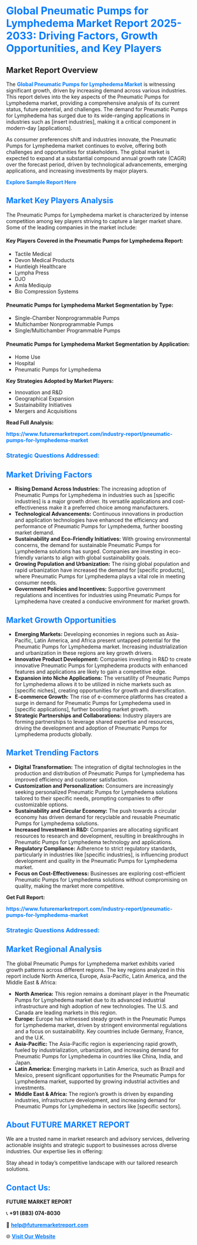 <h1 style="color: #007BFF;">Global Pneumatic Pumps for Lymphedema Market Report 2025-2033: Driving Factors, Growth Opportunities, and Key Players</h1>

<section id="overview">
<h2>Market Report Overview</h2>
<p>The <a href="https://www.futuremarketreport.com/industry-report/pneumatic-pumps-for-lymphedema-market" style="color: #007BFF; text-decoration: none;"><strong>Global Pneumatic Pumps for Lymphedema Market</strong></a> is witnessing significant growth, driven by increasing demand across various industries. This report delves into the key aspects of the Pneumatic Pumps for Lymphedema market, providing a comprehensive analysis of its current status, future potential, and challenges. The demand for Pneumatic Pumps for Lymphedema has surged due to its wide-ranging applications in industries such as [insert industries], making it a critical component in modern-day [applications].</p>
<p>As consumer preferences shift and industries innovate, the Pneumatic Pumps for Lymphedema market continues to evolve, offering both challenges and opportunities for stakeholders. The global market is expected to expand at a substantial compound annual growth rate (CAGR) over the forecast period, driven by technological advancements, emerging applications, and increasing investments by major players.</p>
</section>

<section id="overview">
<p><a href="https://www.futuremarketreport.com/request-sample/reportId=127217" style="color: #007BFF; text-decoration: none;"><strong>Explore Sample Report Here</strong></a></p>
</section>

<section id="key-players">
<h2 style="color: #007BFF;">Market Key Players Analysis</h2>
<p>The Pneumatic Pumps for Lymphedema market is characterized by intense competition among key players striving to capture a larger market share. Some of the leading companies in the market include:</p>
<h4>Key Players Covered in the Pneumatic Pumps for Lymphedema Report:</h4>
<ul><li>Tactile Medical</li><li>Devon Medical Products</li><li>Huntleigh Healthcare</li><li>Lympha Press</li><li>DJO</li><li>Amla Mediquip</li><li>Bio Compression Systems</li></ul>
<h4>Pneumatic Pumps for Lymphedema Market Segmentation by Type:</h4>
<ul><li>Single-Chamber Nonprogrammable Pumps</li><li>Multichamber Nonprogrammable Pumps</li><li>Single/Multichamber Programmable Pumps</li></ul>

<h4>Pneumatic Pumps for Lymphedema Market Segmentation by Application:</h4>
<ul><li>Home Use</li><li>Hospital</li><li>Pneumatic Pumps for Lymphedema</li></ul>
<p><strong>Key Strategies Adopted by Market Players:</strong></p>
<ul>
<li>Innovation and R&D</li>
<li>Geographical Expansion</li>
<li>Sustainability Initiatives</li>
<li>Mergers and Acquisitions</li>
</ul>
</section>

<section>
<p><strong>Read Full Analysis: </strong></p><a href="https://www.futuremarketreport.com/industry-report/pneumatic-pumps-for-lymphedema-market" style="color: #007BFF; text-decoration: none;"><strong>https://www.futuremarketreport.com/industry-report/pneumatic-pumps-for-lymphedema-market</strong></a>
<h3 style="color: #007BFF;">Strategic Questions Addressed:</h3>
</section>

<section id="driving-factors">
<h2 style="color: #007BFF;">Market Driving Factors</h2>
<ul>
<li><strong>Rising Demand Across Industries:</strong> The increasing adoption of Pneumatic Pumps for Lymphedema in industries such as [specific industries] is a major growth driver. Its versatile applications and cost-effectiveness make it a preferred choice among manufacturers.</li>
<li><strong>Technological Advancements:</strong> Continuous innovations in production and application technologies have enhanced the efficiency and performance of Pneumatic Pumps for Lymphedema, further boosting market demand.</li>
<li><strong>Sustainability and Eco-Friendly Initiatives:</strong> With growing environmental concerns, the demand for sustainable Pneumatic Pumps for Lymphedema solutions has surged. Companies are investing in eco-friendly variants to align with global sustainability goals.</li>
<li><strong>Growing Population and Urbanization:</strong> The rising global population and rapid urbanization have increased the demand for [specific products], where Pneumatic Pumps for Lymphedema plays a vital role in meeting consumer needs.</li>
<li><strong>Government Policies and Incentives:</strong> Supportive government regulations and incentives for industries using Pneumatic Pumps for Lymphedema have created a conducive environment for market growth.</li>
</ul>
</section>

<section id="growth-opportunities">
<h2 style="color: #007BFF;">Market Growth Opportunities</h2>
<ul>
<li><strong>Emerging Markets:</strong> Developing economies in regions such as Asia-Pacific, Latin America, and Africa present untapped potential for the Pneumatic Pumps for Lymphedema market. Increasing industrialization and urbanization in these regions are key growth drivers.</li>
<li><strong>Innovative Product Development:</strong> Companies investing in R&D to create innovative Pneumatic Pumps for Lymphedema products with enhanced features and applications are likely to gain a competitive edge.</li>
<li><strong>Expansion into Niche Applications:</strong> The versatility of Pneumatic Pumps for Lymphedema allows it to be utilized in niche markets such as [specific niches], creating opportunities for growth and diversification.</li>
<li><strong>E-commerce Growth:</strong> The rise of e-commerce platforms has created a surge in demand for Pneumatic Pumps for Lymphedema used in [specific applications], further boosting market growth.</li>
<li><strong>Strategic Partnerships and Collaborations:</strong> Industry players are forming partnerships to leverage shared expertise and resources, driving the development and adoption of Pneumatic Pumps for Lymphedema products globally.</li>
</ul>
</section>

<section id="trending-factors">
<h2 style="color: #007BFF;">Market Trending Factors</h2>
<ul>
<li><strong>Digital Transformation:</strong> The integration of digital technologies in the production and distribution of Pneumatic Pumps for Lymphedema has improved efficiency and customer satisfaction.</li>
<li><strong>Customization and Personalization:</strong> Consumers are increasingly seeking personalized Pneumatic Pumps for Lymphedema solutions tailored to their specific needs, prompting companies to offer customizable options.</li>
<li><strong>Sustainability and Circular Economy:</strong> The push towards a circular economy has driven demand for recyclable and reusable Pneumatic Pumps for Lymphedema solutions.</li>
<li><strong>Increased Investment in R&D:</strong> Companies are allocating significant resources to research and development, resulting in breakthroughs in Pneumatic Pumps for Lymphedema technology and applications.</li>
<li><strong>Regulatory Compliance:</strong> Adherence to strict regulatory standards, particularly in industries like [specific industries], is influencing product development and quality in the Pneumatic Pumps for Lymphedema market.</li>
<li><strong>Focus on Cost-Effectiveness:</strong> Businesses are exploring cost-efficient Pneumatic Pumps for Lymphedema solutions without compromising on quality, making the market more competitive.</li>
</ul>
</section>

<section>
<p><strong>Get Full Report: </strong></p><a href="https://www.futuremarketreport.com/industry-report/pneumatic-pumps-for-lymphedema-market" style="color: #007BFF; text-decoration: none;"><strong>https://www.futuremarketreport.com/industry-report/pneumatic-pumps-for-lymphedema-market</strong></a>
<h3 style="color: #007BFF;">Strategic Questions Addressed:</h3>
</section>


<section id="regional-analysis">
<h2 style="color: #007BFF;">Market Regional Analysis</h2>
<p>The global Pneumatic Pumps for Lymphedema market exhibits varied growth patterns across different regions. The key regions analyzed in this report include North America, Europe, Asia-Pacific, Latin America, and the Middle East & Africa:</p>
<ul>
<li><strong>North America:</strong> This region remains a dominant player in the Pneumatic Pumps for Lymphedema market due to its advanced industrial infrastructure and high adoption of new technologies. The U.S. and Canada are leading markets in this region.</li>
<li><strong>Europe:</strong> Europe has witnessed steady growth in the Pneumatic Pumps for Lymphedema market, driven by stringent environmental regulations and a focus on sustainability. Key countries include Germany, France, and the U.K.</li>
<li><strong>Asia-Pacific:</strong> The Asia-Pacific region is experiencing rapid growth, fueled by industrialization, urbanization, and increasing demand for Pneumatic Pumps for Lymphedema in countries like China, India, and Japan.</li>
<li><strong>Latin America:</strong> Emerging markets in Latin America, such as Brazil and Mexico, present significant opportunities for the Pneumatic Pumps for Lymphedema market, supported by growing industrial activities and investments.</li>
<li><strong>Middle East & Africa:</strong> The region’s growth is driven by expanding industries, infrastructure development, and increasing demand for Pneumatic Pumps for Lymphedema in sectors like [specific sectors].</li>
</ul>
</section>

<footer>
<h2 style="color: #007BFF;">About FUTURE MARKET REPORT</h2>
<p>We are a trusted name in market research and advisory services, delivering actionable insights and strategic support to businesses across diverse industries. Our expertise lies in offering:</p>

<p>Stay ahead in today’s competitive landscape with our tailored research solutions.</p>

<h2 style="color: #007BFF;">Contact Us:</h2>
<p><strong>FUTURE MARKET REPORT</strong></p>
<p>📞 <strong>+91 (883) 074-8030</strong></p>
<p>📧 <strong><a href="mailto:help@futuremarketreport.com" style="color: #007BFF;">help@futuremarketreport.com</a></strong></p>
<p>🌐 <strong><a href="https://www.futuremarketreport.com/" style="color: #007BFF;">Visit Our Website</a></strong></p>
</footer>